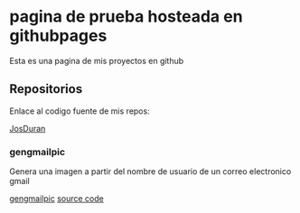 # pagina de prueba hosteada en githubpages

Esta es una pagina de mis proyectos en github

## Repositorios

Enlace al codigo fuente de mis repos:

[JosDuran](https://github.com/JosDuran)

### gengmailpic

Genera una imagen a partir del nombre de usuario de un correo electronico gmail

[gengmailpic](https://josduran.github.io/gengmailpic)  [source code](https://github.com/JosDuran/gengmailpic)


